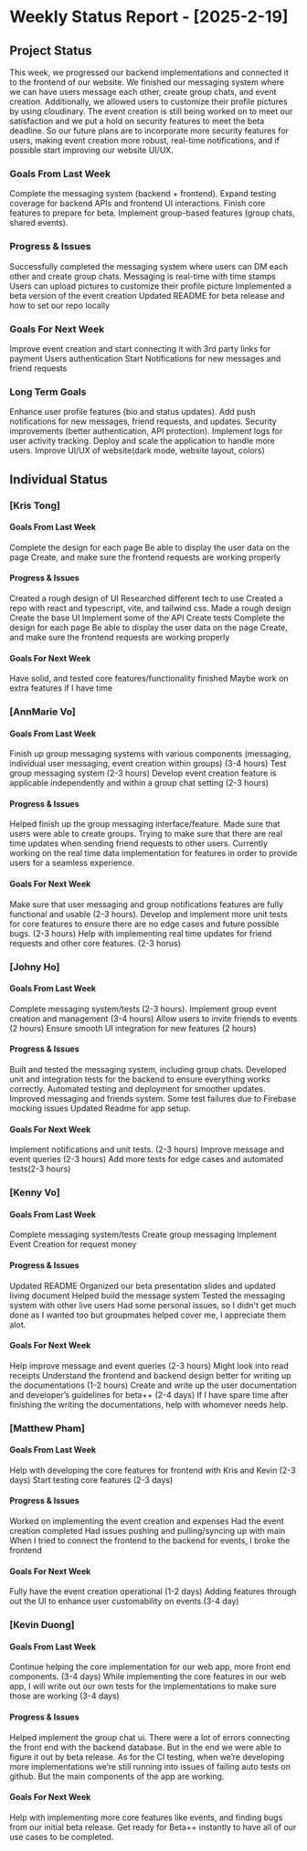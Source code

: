 # Weekly Status Report - [2025-2-19]

## Project Status

This week, we progressed our backend implementations and connected it to the frontend of our website. We finished our messaging system where we can have users message each other, create group chats, and event creation. Additionally, we allowed users to customize their profile pictures by using cloudinary. The event creation is still being worked on to meet our satisfaction and we put a hold on security features to meet the beta deadline. So our future plans are to incorporate more security features for users, making event creation more robust, real-time notifications, and if possible start improving our website UI/UX.

### Goals From Last Week

Complete the messaging system (backend + frontend).
Expand testing coverage for backend APIs and frontend UI interactions.
Finish core features to prepare for beta.
Implement group-based features (group chats, shared events).

### Progress & Issues

Successfully completed the messaging system where users can DM each other and create group chats.
Messaging is real-time with time stamps
Users can upload pictures to customize their profile picture
Implemented a beta version of the event creation
Updated README for beta release and how to set our repo locally

### Goals For Next Week

Improve event creation and start connecting it with 3rd party links for payment
Users authentication
Start Notifications for new messages and friend requests

### Long Term Goals

Enhance user profile features (bio and status updates).
Add push notifications for new messages, friend requests, and updates.
Security improvements (better authentication, API protection).
Implement logs for user activity tracking.
Deploy and scale the application to handle more users.
Improve UI/UX of website(dark mode, website layout, colors)

## Individual Status

### [Kris Tong]

#### Goals From Last Week

Complete the design for each page
Be able to display the user data on the page
Create, and make sure the frontend requests are working properly

#### Progress & Issues

Created a rough design of UI
Researched different tech to use
Created a repo with react and typescript, vite, and tailwind css.
Made a rough design  
Create the base UI
Implement some of the API
Create tests
Complete the design for each page
Be able to display the user data on the page
Create, and make sure the frontend requests are working properly

#### Goals For Next Week

Have solid, and tested core features/functionality finished
Maybe work on extra features if I have time

### [AnnMarie Vo]

#### Goals From Last Week

Finish up group messaging systems with various components (messaging, individual user messaging, event creation within groups) (3-4 hours)
Test group messaging system (2-3 hours)
Develop event creation feature is applicable independently and within a group chat setting (2-3 hours)

#### Progress & Issues

Helped finish up the group messaging interface/feature. Made sure that users were able to create groups.
Trying to make sure that there are real time updates when sending friend requests to other users.
Currently working on the real time data implementation for features in order to provide users for a seamless experience.

#### Goals For Next Week

Make sure that user messaging and group notifications features are fully functional and usable (2-3 hours).
Develop and implement more unit tests for core features to ensure there are no edge cases and future possible bugs. (2-3 hours)
Help with implementing real time updates for friend requests and other core features. (2-3 horus)

### [Johny Ho]

#### Goals From Last Week

Complete messaging system/tests (2-3 hours).
Implement group event creation and management (3-4 hours)
Allow users to invite friends to events (2 hours)
Ensure smooth UI integration for new features (2 hours)

#### Progress & Issues

Built and tested the messaging system, including group chats.
Developed unit and integration tests for the backend to ensure everything works correctly.
Automated testing and deployment for smoother updates.
Improved messaging and friends system.
Some test failures due to Firebase mocking issues
Updated Readme for app setup.

#### Goals For Next Week

Implement notifications and unit tests. (2-3 hours)
Improve message and event queries (2-3 hours)
Add more tests for edge cases and automated tests(2-3 hours)

### [Kenny Vo]

#### Goals From Last Week

Complete messaging system/tests
Create group messaging
Implement Event Creation for request money

#### Progress & Issues

Updated README
Organized our beta presentation slides and updated living document
Helped build the message system
Tested the messaging system with other live users
Had some personal issues, so I didn't get much done as I wanted too but groupmates helped cover me, I appreciate them alot.

#### Goals For Next Week

Help improve message and event queries (2-3 hours)
Might look into read receipts
Understand the frontend and backend design better for writing up the documentations (1-2 hours)
Create and write up the user documentation and developer’s guidelines for beta++ (2-4 days)
If I have spare time after finishing the writing the documentations, help with whomever needs help.

### [Matthew Pham]

#### Goals From Last Week

Help with developing the core features for frontend with Kris and Kevin (2-3 days)
Start testing core features (2-3 days)

#### Progress & Issues

Worked on implementing the event creation and expenses
Had the event creation completed
Had issues pushing and pulling/syncing up with main
When I tried to connect the frontend to the backend for events, I broke the frontend

#### Goals For Next Week

Fully have the event creation operational (1-2 days)
Adding features through out the UI to enhance user customability on events (3-4 day)

### [Kevin Duong]

#### Goals From Last Week

Continue helping the core implementation for our web app, more front end components. (3-4 days)
While implementing the core features in our web app, I will write out our own tests for the implementations to make sure those are working (3-4 days)

#### Progress & Issues

Helped implement the group chat ui.
There were a lot of errors connecting the front end with the backend database. But in the end we were able to figure it out by beta release.
As for the CI testing, when we’re developing more implementations we’re still running into issues of failing auto tests on github. But the main components of the app are working.

#### Goals For Next Week

Help with implementing more core features like events, and finding bugs from our initial beta release.
Get ready for Beta++ instantly to have all of our use cases to be completed.
